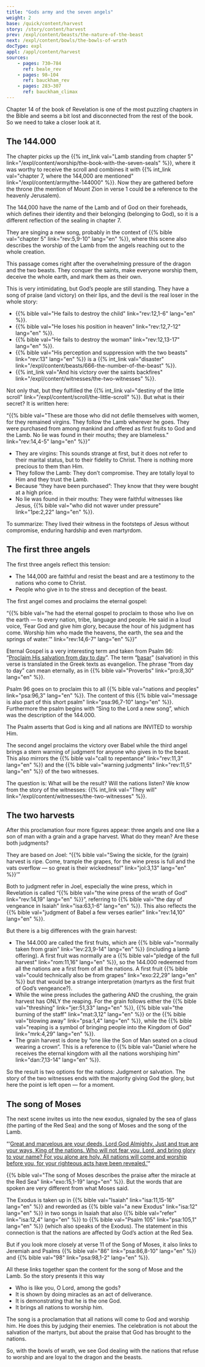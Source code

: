 ```yaml
---
title: "Gods army and the seven angels"
weight: 2
base: /quick/content/harvest
story: /story/content/harvest
prev: /expl/content/beasts/the-nature-of-the-beast
next: /expl/content/bowls/the-bowls-of-wrath
docType: expl
appl: /appl/content/harvest
sources: 
    - pages: 730–784
      ref: beale_rev
    - pages: 98–104
      ref: bauckham_rev
    - pages: 283–307
      ref: bauckham_climax
---
```


Chapter 14 of the book of Revelation is one of the most puzzling chapters in the Bible and seems a bit lost and disconnected from the rest of the book. So we need to take a closer look at it.

## The 144.000

<a name="6c9d"></a>
The chapter picks up the {{% int_link val="Lamb standing from chapter 5" link="/expl/content/worship/the-book-with-the-seven-seals" %}}, where it was worthy to receive the scroll and combines it with {{% int_link val="chapter 7, where the 144,000 are mentioned" link="/expl/content/army/the-144000" %}}. Now they are gathered before the throne (the mention of Mount Zion in verse 1 could be a reference to the heavenly Jerusalem).

The 144,000 have the name of the Lamb and of God on their foreheads, which defines their identity and their belonging (belonging to God), so it is a different reflection of the sealing in chapter 7.

They are singing a new song, probably in the context of {{% bible val="chapter 5" link="rev:5,9-10" lang="en" %}}, where this scene also describes the worship of the Lamb from the angels reaching out to the whole creation.

This passage comes right after the overwhelming pressure of the dragon and the two beasts. They conquer the saints, make everyone worship them, deceive the whole earth, and mark them as their own.

This is very intimidating, but God’s people are still standing. They have a song of praise (and victory) on their lips, and the devil is the real loser in the whole story:

- {{% bible val="He fails to destroy the child" link="rev:12,1-6" lang="en" %}}.
- {{% bible val="He loses his position in heaven" link="rev:12,7-12" lang="en" %}}.
- {{% bible val="He fails to destroy the woman" link="rev:12,13-17" lang="en" %}}.
- {{% bible val="His perception and suppression with the two beasts" link="rev:13" lang="en" %}} is a {{% int_link val="disaster" link="/expl/content/beasts/666-the-number-of-the-beast" %}}.
- {{% int_link val="And his victory over the saints backfires" link="/expl/content/witnesses/the-two-witnesses" %}}.

Not only that, but they fulfilled the {{% int_link val="destiny of the little scroll" link="/expl/content/scroll/the-little-scroll" %}}. But what is their secret? It is written here:

“{{% bible val="These are those who did not defile themselves with women, for they remained virgins. They follow the Lamb wherever he goes. They were purchased from among mankind and offered as first fruits to God and the Lamb. No lie was found in their mouths; they are blameless." link="rev:14,4-5" lang="en" %}}”

- They are virgins: This sounds strange at first, but it does not refer to their marital status, but to their fidelity to Christ. There is nothing more precious to them than Him.
- They follow the Lamb: They don’t compromise. They are totally loyal to Him and they trust the Lamb.
- Because “they have been purchased”: They know that they were bought at a high price.
- No lie was found in their mouths: They were faithful witnesses like Jesus, {{% bible val="who did not waver under pressure" link="1pe:2,22" lang="en" %}}.

To summarize: They lived their witness in the footsteps of Jesus without compromise, enduring hardship and even martyrdom.

## The first three angels

<a name="6911"></a>
The first three angels reflect this tension:

- The 144,000 are faithful and resist the beast and are a testimony to the nations who come to Christ.
- People who give in to the stress and deception of the beast.

The first angel comes and proclaims the eternal gospel:

“{{% bible val="he had the eternal gospel to proclaim to those who live on the earth — to every nation, tribe, language and people. He said in a loud voice, ‘Fear God and give him glory, because the hour of his judgment has come. Worship him who made the heavens, the earth, the sea and the springs of water.’" link="rev:14,6-7" lang="en" %}}”

Eternal Gospel is a very interesting term and taken from Psalm 96: “[Proclaim His salvation from day to day](https://biblehub.com/interlinear/psalms/96-2.htm)”. The term “[basar](https://biblehub.com/hebrew/1319.htm)” (salvation) in this verse is translated in the Greek texts as evangelion. The phrase “from day to day” can mean eternally, as in {{% bible val="Proverbs" link="pro:8,30" lang="en" %}}.

Psalm 96 goes on to proclaim this to all {{% bible val="nations and peoples" link="psa:96,3" lang="en" %}}. The content of this {{% bible val="message is also part of this short psalm" link="psa:96,7-10" lang="en" %}}. Furthermore the psalm begins with “Sing to the Lord a new song”, which was the description of the 144.000.

The Psalm asserts that God is king and all nations are INVITED to worship Him.

The second angel proclaims the victory over Babel while the third angel brings a stern warning of judgment for anyone who gives in to the beast. This also mirrors the {{% bible val="call to repentance" link="rev:11,3" lang="en" %}} and the {{% bible val="warning judgments" link="rev:11,5" lang="en" %}} of the two witnesses.

The question is: What will be the result? Will the nations listen? We know from the story of the witnesses: {{% int_link val="They will" link="/expl/content/witnesses/the-two-witnesses" %}}.

## The two harvests

<a name="833c"></a>
After this proclamation four more figures appear: three angels and one like a son of man with a grain and a grape harvest. What do they mean? Are these both judgments?

They are based on Joel: “{{% bible val="Swing the sickle, for the (grain) harvest is ripe. Come, trample the grapes, for the wine press is full and the vats overflow — so great is their wickedness!" link="jol:3,13" lang="en" %}}’”

Both to judgment refer in Joel, especially the wine press, which in Revelation is called “{{% bible val="the wine press of the wrath of God" link="rev:14,19" lang="en" %}}”, referring to {{% bible val="the day of vengeance in Isaiah" link="isa:63,1-6" lang="en" %}}. This also reflects the {{% bible val="judgment of Babel a few verses earlier" link="rev:14,10" lang="en" %}}.

But there is a big differences with the grain harvest:

- The 144.000 are called the first fruits, which are {{% bible val="normally taken from grain" link="lev:23,9-14" lang="en" %}} (including a lamb offering). A first fruit was normally are a {{% bible val="pledge of the full harvest" link="rom:11,16" lang="en" %}}, so the 144.000 redeemed from all the nations are a first from of all the nations. A first fruit {{% bible val="could technically also be from grapes" link="exo:22,29" lang="en" %}} but that would be a strange interpretation (martyrs as the first fruit of God’s vengeance?).
- While the wine press includes the gathering AND the crushing, the grain harvest has ONLY the reaping. For the grain follows either the {{% bible val="threshing" link="jer:51,33" lang="en" %}}, {{% bible val="the burning of the staff" link="mat:3,12" lang="en" %}} or the {{% bible val="blowing away" link="psa:1,4" lang="en" %}}, while the {{% bible val="reaping is a symbol of bringing people into the Kingdom of God" link="mrk:4,29" lang="en" %}}.
- The grain harvest is done by “one like the Son of Man seated on a cloud wearing a crown”. This is a reference to {{% bible val="Daniel where he receives the eternal kingdom with all the nations worshiping him" link="dan:7,13-14" lang="en" %}}.

So the result is two options for the nations: Judgment or salvation. The story of the two witnesses ends with the majority giving God the glory, but here the point is left open — for a moment.

## The song of Moses

<a name="5102"></a>
The next scene invites us into the new exodus, signaled by the sea of glass (the parting of the Red Sea) and the song of Moses and the song of the Lamb.

“‘[Great and marvelous are your deeds, Lord God Almighty. Just and true are your ways, King of the nations. Who will not fear you, Lord, and bring glory to your name? For you alone are holy. All nations will come and worship before you, for your righteous acts have been revealed.’](https://www.bibleserver.com/NIV/Revelation15%3A3-4)“

{{% bible val="The song of Moses describes the praise after the miracle at the Red Sea" link="exo:15,1-19" lang="en" %}}. But the words that are spoken are very different from what Moses said.

The Exodus is taken up in {{% bible val="Isaiah" link="isa:11,15-16" lang="en" %}} and reworded as {{% bible val="a new Exodus" link="isa:12" lang="en" %}} in two songs in Isaiah that also {{% bible val="refer" link="isa:12,4" lang="en" %}} to {{% bible val="Psalm 105" link="psa:105,1" lang="en" %}} (which also speaks of the Exodus). The statement in this connection is that the nations are affected by God’s action at the Red Sea.

But if you look more closely at verse 11 of the Song of Moses, it also links to Jeremiah and Psalms {{% bible val="86" link="psa:86,8-10" lang="en" %}} and {{% bible val="98" link="psa:98,1-2" lang="en" %}}.

All these links together span the content for the song of Mose and the Lamb. So the story presents it this way

- Who is like you, O Lord, among the gods?
- It is shown by doing miracles as an act of deliverance.
- It is demonstrating that he is the one God.
- It brings all nations to worship him.

The song is a proclamation that all nations will come to God and worship him. He does this by judging their enemies. The celebration is not about the salvation of the martyrs, but about the praise that God has brought to the nations.

So, with the bowls of wrath, we see God dealing with the nations that refuse to worship and are loyal to the dragon and the beasts.
